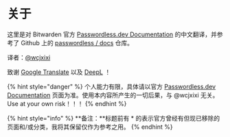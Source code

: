 # 关于

这里是对 Bitwarden 官方 [Passwordless.dev Documentation](https://docs.passwordless.dev/) 的中文翻译，并参考了 Github 上的 [passwordless / docs](https://github.com/passwordless/docs) 仓库。

译者：[@wcjxixi](mailto:wcjxixi@gmail.com)

致谢 [Google Translate](https://translate.google.com/) 以及 [DeepL](https://www.deepl.com/) ！

{% hint style="danger" %}
个人能力有限，具体请以官方 [Passwordless.dev Documentation](https://docs.passwordless.dev/) 页面为准。使用本内容所产生的一切后果，与 @wcjxixi 无关。Use at your own risk！！！
{% endhint %}

{% hint style="info" %}
**备注：**标题前有 \* 的表示官方曾经有但现已移除的页面和/或分类，我将其保留仅作为参考之用。
{% endhint %}
